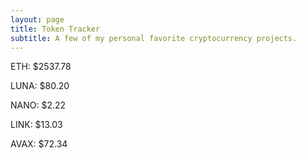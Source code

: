 ```yaml
---
layout: page
title: Token Tracker
subtitle: A few of my personal favorite cryptocurrency projects.
---
```


<!--BEGINCRYPTOINPUT-->
ETH: $2537.78

LUNA: $80.20

NANO: $2.22

LINK: $13.03

AVAX: $72.34

<!--ENDCRYPTOINPUT-->
